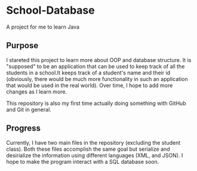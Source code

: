# School-Database
A project for me to learn Java


## Purpose
I stareted this project to learn more about OOP and database structure. It is "supposed" to be an application that can be used to keep track of all the students in a school.It keeps track of a student's name and their id (obviously, there would be much more functionality in such an application that would be used in the real world). Over time, I hope to add more changes as I learn more.

This repository is also my first time actually doing something with GitHub and Git in general.


## Progress
Currently, I have two main files in the repository (excluding the student class). Both these files accomplish the same goal but serialize and desirialize the information using different languages (XML, and JSON). I hope to make the program interact with a SQL database soon.
